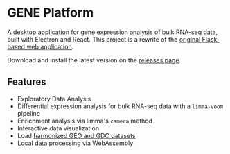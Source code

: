 # GENE Platform

A desktop application for gene expression analysis of bulk RNA-seq data, built with Electron and React. This project is a rewrite of the [original Flask-based web application](https://github.com/fogg-lab/gene-platform-archive).

Download and install the latest version on the [releases page](https://github.com/fogg-lab/gene-platform/releases).

## Features

- Exploratory Data Analysis
- Differential expression analysis for bulk RNA-seq data with a `limma-voom` pipeline
- Enrichment analysis via limma's `camera` method
- Interactive data visualization
- Load [harmonized GEO and GDC datasets](https://github.com/fogg-lab/curated-bulk-rnaseq-gene-expression)
- Local data processing via WebAssembly
